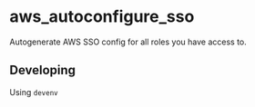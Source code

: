 # aws_autoconfigure_sso

Autogenerate AWS SSO config for all roles you have access to.

## Developing

Using `devenv`
